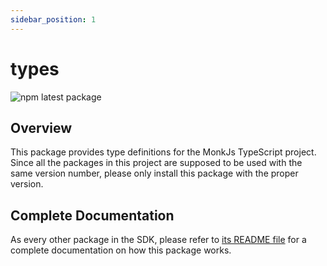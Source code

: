```yaml
---
sidebar_position: 1
---
```


# types
![npm latest package](https://img.shields.io/npm/v/@monkvision/types/latest.svg)

## Overview
This package provides type definitions for the MonkJs TypeScript project. Since all the packages in this project are
supposed to be used with the same version number, please only install this package with the proper version.

## Complete Documentation
As every other package in the SDK, please refer to
[its README file](https://github.com/monkvision/monkjs/blob/main/packages/types/README.md) for a complete documentation
on how this package works.
